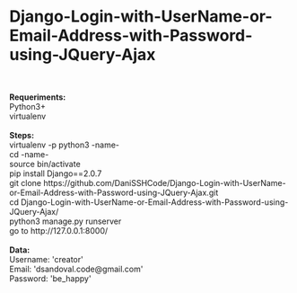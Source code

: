 

<h1><strong>Django-Login-with-UserName-or-Email-Address-with-Password-using-JQuery-Ajax
</strong><br></h1><br>
<p>
<strong>Requeriments:
</strong><br>
    Python3+<br>
      virtualenv<br>
      <br>
<strong>Steps:
</strong><br>
      virtualenv -p python3 -name-<br>
      cd -name-<br>
      source bin/activate<br>
      pip install Django==2.0.7 <br>
      git clone https://github.com/DaniSSHCode/Django-Login-with-UserName-or-Email-Address-with-Password-using-JQuery-Ajax.git<br>
      cd Django-Login-with-UserName-or-Email-Address-with-Password-using-JQuery-Ajax/<br>
      python3 manage.py runserver<br>
      go to http://127.0.0.1:8000/<br>
      <br>
 <strong>Data:
</strong><br>
      Username: 'creator'<br>
      Email: 'dsandoval.code@gmail.com'<br>
      Password: 'be_happy'<br>
      </p>

      

